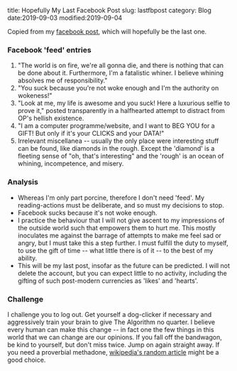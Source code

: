 title: Hopefully My Last Facebook Post
slug: lastfbpost
category: Blog
date:2019-09-03
modified:2019-09-04

Copied from my [facebook post](https://www.facebook.com/kayghar/posts/2456615801058334), which will hopefully be the last one.

### Facebook 'feed' entries

1. "The world is on fire, we're all gonna die, and there is nothing that can be done about it. Furthermore, I'm a fatalistic whiner. I believe whining absolves me of responsibility."
2. "You suck because you're not woke enough and I'm the authority on wokeness!"
3. "Look at me, my life is awesome and you suck! Here a luxurious selfie to prove it," posted transparently in a halfhearted attempt to distract from OP's hellish existence.
4. "I am a computer programme/website, and I want to BEG YOU for a GIFT! But only if it's your CLICKS and your DATA!"
5. Irrelevant miscellanea -- usually the only place were interesting stuff can be found, like diamonds in the rough. Except the 'diamond' is a fleeting sense of "oh, that's interesting" and the 'rough' is an ocean of whining, incompetence, and misery.

### Analysis

- Whereas I'm only part porcine, therefore I don't need 'feed'. My reading-actions must be deliberate, and so must my decisions to stop.
- Facebook sucks because it's not woke enough.
- I practice the behaviour that I will not give ascent to my impressions of the outside world such that empowers them to hurt me. This mostly inoculates me against the barrage of attempts to make me feel sad or angry, but I must take this a step further. I must fulfill the duty to myself, to use the gift of time -- what little there is of it -- to the best of my ability.
- This will be my last post, insofar as the future can be predicted. I will not delete the account, but you can expect little to no activity, including the gifting of such post-modern currencies as 'likes' and 'hearts'.

### Challenge

I challenge you to log out. Get yourself a dog-clicker if necessary and aggressively train your brain to give The Algorithm no quarter. I believe every human can make this change -- in fact one the few things in this world that we can change are our opinions. If you fall off the bandwagon, be kind to yourself, but don't miss twice. Jump on again straight away. If you need a proverbial methadone, [wikipedia's random article](https://en.wikipedia.org/wiki/Special:Random) might be a good choice.
